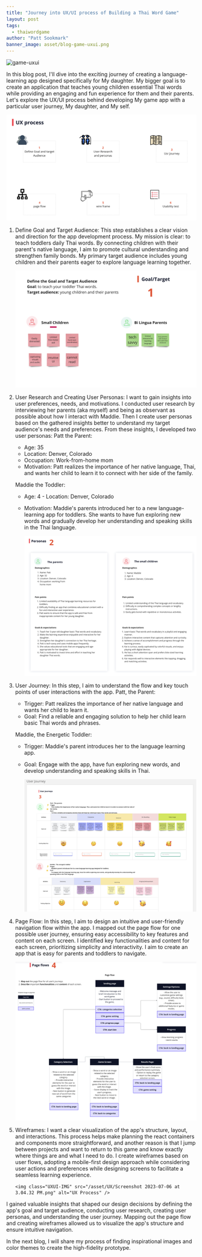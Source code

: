 ```yaml
---
title: "Journey into UX/UI process of Building a Thai Word Game"
layout: post
tags:
  - thaiwordgame
author: "Patt Sookmark"
banner_image: asset/blog-game-uxui.png
---
```


<img class="blog-banner" src="/asset/blog-game-uxui.png" alt="game-uxui" />

In this blog post, I'll dive into the exciting journey of creating a language-learning app designed specifically for My daughter. My bigger goal is to create an application that teaches young children essential Thai words while providing an engaging and fun experience for them and their parents. Let's explore the UX/UI process behind developing My game app with a particular user journey, My daughter, and My self.

<img class="UXUI-IMG" styles="width 100%" src="/asset/UX/Screenshot 2023-07-06 at 2.41.37 PM.png" alt="UX Process" />

1.  Define Goal and Target Audience:
    This step establishes a clear vision and direction for the app development process. My mission is clear: to teach toddlers daily Thai words. By connecting children with their parent's native language, I aim to promote cultural understanding and strengthen family bonds. My primary target audience includes young children and their parents eager to explore language learning together.

    <img class="UXUI-IMG" src="/asset/UX/Screenshot 2023-06-29 at 1.32.44 PM.png" alt="UX Process" />

2.  User Research and Creating User Personas:
    I want to gain insights into user preferences, needs, and motivations. I conducted user research by interviewing her parents (aka myself) and being as observant as possible about how I interact with Maddie. Then I create user personas based on the gathered insights better to understand my target audience's needs and preferences. From these insights, I developed two user personas:
    Patt the Parent:

    - Age: 35
    - Location: Denver, Colorado
    - Occupation: Work-from-home mom
    - Motivation: Patt realizes the importance of her native language, Thai, and wants her child to learn it to connect with her side of the family.

    Maddie the Toddler:

    - Age: 4 - Location: Denver, Colorado
    - Motivation: Maddie's parents introduced her to a new language-learning app for toddlers. She wants to have fun exploring new words and gradually develop her understanding and speaking skills in the Thai language.

      <img class="UXUI-IMG" src="/asset/UX/Screenshot 2023-07-06 at 2.53.52 PM.png" alt="UX Process" />

3.  User Journey:
    In this step, I aim to understand the flow and key touch points of user interactions with the app.
    Patt, the Parent:

    - Trigger: Patt realizes the importance of her native language and wants her child to learn it.
    - Goal: Find a reliable and engaging solution to help her child learn basic Thai words and phrases.

    Maddie, the Energetic Toddler:

    - Trigger: Maddie's parent introduces her to the language learning app.
    - Goal: Engage with the app, have fun exploring new words, and develop understanding and speaking skills in Thai.

      <img class="UXUI-IMG" src="/asset/UX/Screenshot 2023-06-25 at 10.10.03 AM.png" alt="UX Process" />

4.  Page Flow:
    In this step, I aim to design an intuitive and user-friendly navigation flow within the app. I mapped out the page flow for one possible user journey, ensuring easy accessibility to key features and content on each screen. I identified key functionalities and content for each screen, prioritizing simplicity and interactivity. I aim to create an app that is easy for parents and toddlers to navigate.

    <img class="UXUI-IMG" src="/asset/UX/Screenshot 2023-07-06 at 3.02.41 PM.png" alt="UX Process" />

5.  Wireframes:
    I want a clear visualization of the app's structure, layout, and interactions. This process helps make planning the react containers and components more straightforward, and another reason is that I jump between projects and want to return to this game and know exactly where things are and what I need to do.
    I create wireframes based on user flows, adopting a mobile-first design approach while considering user actions and preferences while designing screens to facilitate a seamless learning experience.

        <img class="UXUI-IMG" src="/asset/UX/Screenshot 2023-07-06 at 3.04.32 PM.png" alt="UX Process" />

I gained valuable insights that shaped our design decisions by defining the app's goal and target audience, conducting user research, creating user personas, and understanding the user journey. Mapping out the page flow and creating wireframes allowed us to visualize the app's structure and ensure intuitive navigation.

In the next blog, I will share my process of finding inspirational images and color themes to create the high-fidelity prototype.
